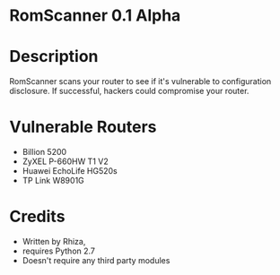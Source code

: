 RomScanner 0.1 Alpha
====================

Description
===========

RomScanner scans your router to see if it's vulnerable to configuration disclosure.
If successful, hackers could compromise your router.

Vulnerable Routers
===================

- Billion 5200
- ZyXEL P-660HW T1 V2
- Huawei EchoLife HG520s
- TP Link W8901G

Credits
=======

 - Written by Rhiza, 
 - requires Python 2.7
 - Doesn't require any third party modules
